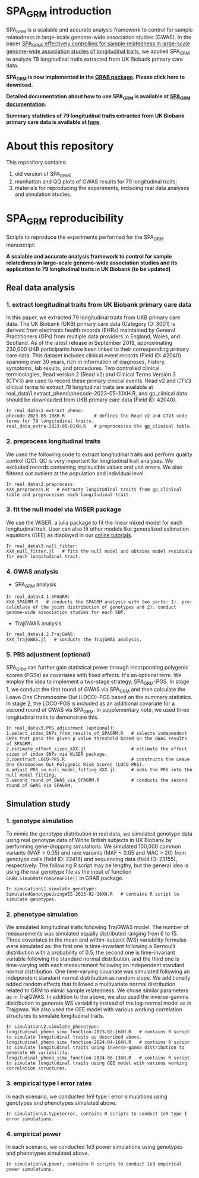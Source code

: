 # SPA<sub>GRM</sub> introduction

SPA<sub>GRM</sub> is a scalable and accurate analysis framework to control for sample relatedness in large-scale genome-wide association studies (GWAS). In the paper [SPA<sub>GRM</sub>: effectively controlling for sample relatedness in large-scale genome-wide association studies of longitudinal traits](https://www.nature.com/articles/s41467-025-56669-1), we applied SPA<sub>GRM</sub> to analyze 79 longitudinal traits extracted from UK Biobank primary care data.

**SPA<sub>GRM</sub> is now implemented in the [GRAB package](https://wenjianbi.github.io/grab.github.io/). Please click here to download.**

**Detailed documentation about how to use SPA<sub>GRM</sub> is available at [SPA<sub>GRM</sub> documentation](https://hexupku.github.io/SPAGRM.github.io/).**

**Summary statistics of 79 longitudinal traits extracted from UK Biobank primary care data is available at [here](https://zenodo.org/records/14633793).**

# About this repository

This repository contains: 
1) old version of SPA<sub>GRM</sub>;
2) manhattan and QQ plots of GWAS results for 79 longitudinal traits;
3) materials for reproducing the experiments, including real data analyses and simulation studies.

# SPA<sub>GRM</sub> reproducibility

Scripts to reproduce the experiments performed for the SPA<sub>GRM</sub> manuscript:

**A scalable and accurate analysis framework to control for sample relatedness in large-scale genome-wide association studies and its application to 79 longitudinal traits in UK Biobank (to be updated)**

## Real data analysis
### 1. extract longitudinal traits from UK Biobank primary care data

In this paper, we extracted 79 longitudinal traits from UKB primary care data. The UK Biobank (UKB) primary care data (Category ID: 3001) is derived from electronic health records (EHRs) maintained by General Practitioners (GPs) from multiple data providers in England, Wales, and Scotland. As of the latest release in September 2019, approximating 230,000 UKB participants have been linked to their corresponding primary care data. This dataset includes clinical event records (Field ID: 42040) spanning over 30 years, rich in information of diagnoses, history, symptoms, lab results, and procedures. Two controlled clinical terminologies, Read version 2 (Read v2) and Clinical Terms Version 3 (CTV3) are used to record these primary clinical events. Read v2 and CTV3 clinical terms to extract 79 longitudinal traits are available at real_data\1.extract_pheno\phecode-2023-05-10XH.R, and gp_clinical data should be downloaded from UKB primary care data (Field ID: 42040).

```
In real_data\1.extract_pheno:
phecode-2023-05-10XH.R           # defines the Read v2 and CTV3 code terms for 79 longitudinal traits.
real_data_extra-2023-05-01XH.R   # preprocesses the gp_clinical table.
```

### 2. preprocess longitudinal traits

We used the following code to extract longitudinal traits and perform quality control (QC). QC is very important for longitudinal trait analyses. We excluded records containing implausible values and unit errors. We also filtered out outliers at the population and individual level.

```
In real_data\2.preprocess:
XXX_preprocess.R   # extracts longitudinal traits from gp_clinical table and preprocesses each longitudinal trait.
```

### 3. fit the null model via WiSER package

We use the WiSER, a julia package to fit the linear mixed model for each longitudinal trait. User can also fit other models like generalized estimation equations (GEE) as diaplayed in our [online tutorials](https://hexupku.github.io/SPAGRM.github.io/).

```
In real_data\3.null_fitter:
XXX_null_fitter.jl   # fits the null model and obtains model residuals for each longitudinal trait.
```

### 4. GWAS analysis
- SPA<sub>GRM</sub> analysis 
```
In real_data\4.1.SPAGRM:
XXX_SPAGRM.R   # conducts the SPAGRM analysis with two parts: 1). pre-calculate of the joint distribution of genotypes and 2). conduct genome-wide association studies for each SNP.
```
- TrajGWAS analysis
```
In real_data\4.2.TrajGWAS:
XXX_TrajGWAS.jl   # conducts the TrajGWAS analysis.
```

### 5. PRS adjustment (optional)

SPA<sub>GRM</sub> can further gain statistical power through incorporating polygenic scores (PGSs) as covariates with fixed effects. It's an optional term. We employ the idea to implement a two-stage strategy, SPA<sub>GRM</sub>-PGS. In stage 1, we conduct the first round of GWAS via SPA<sub>GRM</sub> and then calculate the Leave One Chromosome Out (LOCO)-PGS based on the summary statistics. In stage 2, the LOCO-PGS is included as an additional covariate for a second round of GWAS via SPA<sub>GRM</sub>. In supplementary note, we used three longitudinal traits to demonstrate this.

```
In real_data\5.PRS_adjustment (optional):
1.select_index_SNPs_from_results_of_SPAGRM.R   # selects independent SNPs that pass the given p value threshold based on the GWAS results of SPAGRM.
2.estimate_effect_sizes_XXX.jl                 # estimate the effect sizes of index SNPs via WiSER package.
3.construct_LOCO-PRS.R                         # constructs the Leave One Chromosome Out Polygenic Risk Scores (LOCO-PRS).
4.adjust_PRS_in_null_model_fitting_XXX.jl      # adds the PRS into the null model fitting.
5.second_round_of_GWAS_via_SPAGRM.R            # conducts the second round of GWAS via SPAGRM.
```

## Simulation study

### 1. genotype simulation

To mimic the genotype distribution in real data, we simulated genotype data using real genotype data of White British subjects in UK Biobank by performing gene-dropping simulations. We simulated 100,000 common variants (MAF > 0.05) and rare variants (MAF < 0.05 and MAC > 20) from genotype calls (field ID: 22418) and sequencing data (field ID: 23155), respectively. The following R script may be lengthy, but the general idea is using the real genotype file as the input of function `GRAB.SimuGMatFromGenoFile()` in GRAB package.

```
In simulation\1.simulate_genotype:
SimulatedGenotypeUsingWES-2023-02-16XH.R   # contains R script to simulate genotypes.
```

### 2. phenotype simulation

We simulated longitudinal traits following TrajGWAS model. The number of measurements was simulated equally distributed ranging from 6 to 15. Three covariates in the mean and within-subject (WS) variability formulas were simulated as: the first one is time-invariant following a Bernoulli distribution with a probability of 0.5; the second one is time-invariant variable following the standard normal distribution, and the third one is time-varying with each measurement following an independent standard normal distribution. One time-varying covariate was simulated following an independent standard normal distribution as random slope. We additionally added random effects that followed a multivariate normal distribution related to GRM to mimic sample relatedness. We chose similar parameters as in TrajGWAS. In addition to the above, we also used the inverse-gamma distribution to generate WS variability instead of the log-normal model as in Trajgwas. We also used the GEE model with various working correlation structures to simulate longitudinal traits.

```
In simulation\2.simulate_phenotype:
longitudinal_pheno_simu_function-2023-02-16XH.R   # contains R script to simulate longitudinal traits as described above.
longitudinal_pheno_simu_function-2024-04-16XH.R   # contains R script to simulate longitudinal traits using inverse-gamma distribution to generate WS variability.
longitudinal_pheno_simu_function-2024-08-13XH.R   # contains R script to simulate longitudinal traits using GEE model with various working correlation structures.
```

### 3. empirical type I error rates

In each scenario, we conducted 1e9 type I error simulations using genotypes and phenotypes simulated above. 

```
In simulation\3.typeIerror, contains R scripts to conduct 1e9 type I error simulations.
```

### 4. empirical power

In each scenario, we conducted 1e3 power simulations using genotypes and phenotypes simulated above. 

```
In simulation\4.power, contains R scripts to conduct 1e3 empirical power simulations.
```
